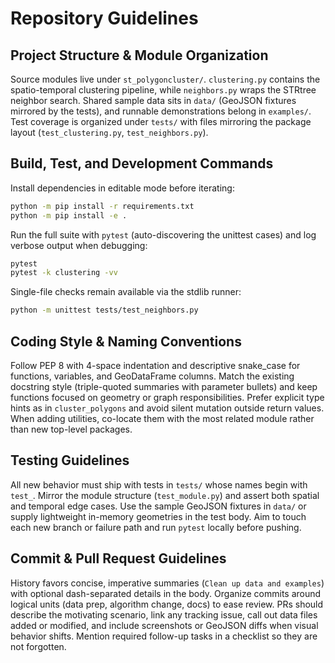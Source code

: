 # Repository Guidelines

## Project Structure & Module Organization
Source modules live under `st_polygoncluster/`. `clustering.py` contains the spatio-temporal clustering pipeline, while `neighbors.py` wraps the STRtree neighbor search. Shared sample data sits in `data/` (GeoJSON fixtures mirrored by the tests), and runnable demonstrations belong in `examples/`. Test coverage is organized under `tests/` with files mirroring the package layout (`test_clustering.py`, `test_neighbors.py`).

## Build, Test, and Development Commands
Install dependencies in editable mode before iterating:
```bash
python -m pip install -r requirements.txt
python -m pip install -e .
```
Run the full suite with `pytest` (auto-discovering the unittest cases) and log verbose output when debugging:
```bash
pytest
pytest -k clustering -vv
```
Single-file checks remain available via the stdlib runner:
```bash
python -m unittest tests/test_neighbors.py
```

## Coding Style & Naming Conventions
Follow PEP 8 with 4-space indentation and descriptive snake_case for functions, variables, and GeoDataFrame columns. Match the existing docstring style (triple-quoted summaries with parameter bullets) and keep functions focused on geometry or graph responsibilities. Prefer explicit type hints as in `cluster_polygons` and avoid silent mutation outside return values. When adding utilities, co-locate them with the most related module rather than new top-level packages.

## Testing Guidelines
All new behavior must ship with tests in `tests/` whose names begin with `test_`. Mirror the module structure (`test_module.py`) and assert both spatial and temporal edge cases. Use the sample GeoJSON fixtures in `data/` or supply lightweight in-memory geometries in the test body. Aim to touch each new branch or failure path and run `pytest` locally before pushing.

## Commit & Pull Request Guidelines
History favors concise, imperative summaries (`Clean up data and examples`) with optional dash-separated details in the body. Organize commits around logical units (data prep, algorithm change, docs) to ease review. PRs should describe the motivating scenario, link any tracking issue, call out data files added or modified, and include screenshots or GeoJSON diffs when visual behavior shifts. Mention required follow-up tasks in a checklist so they are not forgotten.
